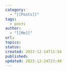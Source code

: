 ```yaml
---
category:
  - "[[Posts]]"
tags:
  - posts
author:
  - "[[Me]]"
url: 
topics: 
status: 
created: 2023-12-14T11:54
published: 
updated: 2023-12-24T23:48
---
```

